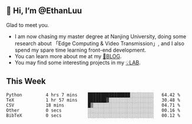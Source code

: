 ## 👋 Hi, I’m @EthanLuu

Glad to meet you.

- I am now chasing my master degree at Nanjing University, doing some research about 「Edge Computing & Video Transmission」, and I also spend my spare time learning front-end development.
- You can learn more about me at my [📝BLOG](https://blog.ethanloo.cn).
- You may find some interesting projects in my [💡LAB](https://lab.ethanloo.cn).

## This Week
<!--START_SECTION:waka-->

```text
Python         4 hrs 7 mins    ████████████████░░░░░░░░░   64.42 %
TeX            1 hr 57 mins    ███████▓░░░░░░░░░░░░░░░░░   30.48 %
CSV            18 mins         █▒░░░░░░░░░░░░░░░░░░░░░░░   04.71 %
Other          0 secs          ░░░░░░░░░░░░░░░░░░░░░░░░░   00.16 %
BibTeX         0 secs          ░░░░░░░░░░░░░░░░░░░░░░░░░   00.12 %
```

<!--END_SECTION:waka-->
